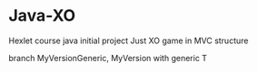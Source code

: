 # Java-XO
Hexlet course java initial project
Just XO game in MVC structure

branch MyVersionGeneric, MyVersion with generic T
